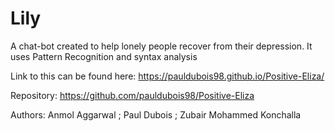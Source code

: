 # Lily
A chat-bot created to help lonely people recover from their depression. It uses Pattern Recognition and syntax analysis

Link to this can be found here: https://pauldubois98.github.io/Positive-Eliza/ 

Repository: https://github.com/pauldubois98/Positive-Eliza 

Authors: Anmol Aggarwal ; Paul Dubois ; Zubair Mohammed Konchalla
